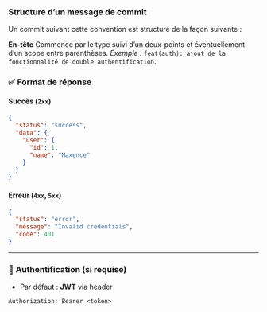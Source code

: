 ### Structure d’un message de commit

Un commit suivant cette convention est structuré de la façon suivante :

**En-tête**
   Commence par le type suivi d’un deux-points et éventuellement d’un scope entre parenthèses.
   *Exemple :* `feat(auth): ajout de la fonctionnalité de double authentification`.
### ✅ **Format de réponse**

#### Succès (`2xx`)
```json
{
  "status": "success",
  "data": {
    "user": {
      "id": 1,
      "name": "Maxence"
    }
  }
}
```

#### Erreur (`4xx`, `5xx`)
```json
{
  "status": "error",
  "message": "Invalid credentials",
  "code": 401
}
```

---

### 🔐 **Authentification (si requise)**

- Par défaut : **JWT** via header
```
Authorization: Bearer <token>
```
